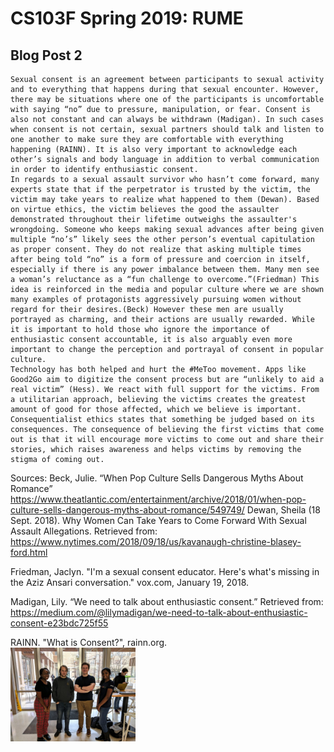 # CS103F Spring 2019: RUME

## Blog Post 2
	Sexual consent is an agreement between participants to sexual activity and to everything that happens during that sexual encounter. However, there may be situations where one of the participants is uncomfortable with saying “no” due to pressure, manipulation, or fear. Consent is also not constant and can always be withdrawn (Madigan). In such cases when consent is not certain, sexual partners should talk and listen to one another to make sure they are comfortable with everything happening (RAINN). It is also very important to acknowledge each other’s signals and body language in addition to verbal communication in order to identify enthusiastic consent. 
	In regards to a sexual assault survivor who hasn’t come forward, many experts state that if the perpetrator is trusted by the victim, the victim may take years to realize what happened to them (Dewan). Based on virtue ethics, the victim believes the good the assaulter demonstrated throughout their lifetime outweighs the assaulter's wrongdoing. Someone who keeps making sexual advances after being given multiple “no’s” likely sees the other person’s eventual capitulation as proper consent. They do not realize that asking multiple times after being told “no” is a form of pressure and coercion in itself, especially if there is any power imbalance between them. Many men see a woman’s reluctance as a “fun challenge to overcome.”(Friedman) This idea is reinforced in the media and popular culture where we are shown many examples of protagonists aggressively pursuing women without regard for their desires.(Beck) However these men are usually portrayed as charming, and their actions are usually rewarded. While it is important to hold those who ignore the importance of enthusiastic consent accountable, it is also arguably even more important to change the perception and portrayal of consent in popular culture.
	Technology has both helped and hurt the #MeToo movement. Apps like Good2Go aim to digitize the consent process but are “unlikely to aid a real victim” (Hess). We react with full support for the victims. From a utilitarian approach, believing the victims creates the greatest amount of good for those affected, which we believe is important. Consequentialist ethics states that something be judged based on its consequences. The consequence of believing the first victims that come out is that it will encourage more victims to come out and share their stories, which raises awareness and helps victims by removing the stigma of coming out. 

Sources:
Beck, Julie. “When Pop Culture Sells Dangerous Myths About Romance” https://www.theatlantic.com/entertainment/archive/2018/01/when-pop-culture-sells-dangerous-myths-about-romance/549749/
Dewan, Sheila (18 Sept. 2018). Why Women Can Take Years to Come Forward With Sexual Assault Allegations. Retrieved from: https://www.nytimes.com/2018/09/18/us/kavanaugh-christine-blasey-ford.html

Friedman, Jaclyn. "I'm a sexual consent educator. Here's what's missing in the Aziz Ansari conversation." vox.com, January 19, 2018.

Madigan, Lily. “We need to talk about enthusiastic consent.” Retrieved from:
https://medium.com/@lilymadigan/we-need-to-talk-about-enthusiastic-consent-e23bdc725f55

RAINN. "What is Consent?", rainn.org.
<br />
<img src="group_picture.JPG" width="200"/>
